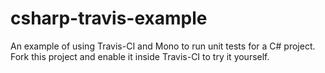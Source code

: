 # csharp-travis-example
An example of using Travis-CI and Mono to run unit tests for a C# project. Fork this project and enable it inside Travis-CI to try it yourself.
